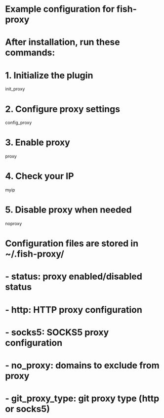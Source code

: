 # Example configuration for fish-proxy

# After installation, run these commands:

# 1. Initialize the plugin
init_proxy

# 2. Configure proxy settings
config_proxy

# 3. Enable proxy
proxy

# 4. Check your IP
myip

# 5. Disable proxy when needed
noproxy

# Configuration files are stored in ~/.fish-proxy/
# - status: proxy enabled/disabled status
# - http: HTTP proxy configuration
# - socks5: SOCKS5 proxy configuration
# - no_proxy: domains to exclude from proxy
# - git_proxy_type: git proxy type (http or socks5)
